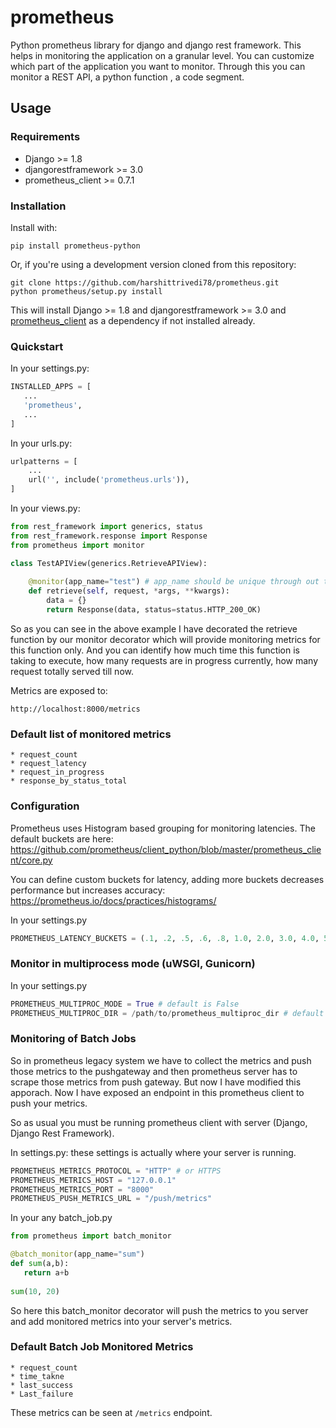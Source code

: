 # prometheus
Python prometheus library for django and django rest framework.
This helps in monitoring the application on a granular level. You can customize which part 
of the application you want to monitor. Through this you can monitor a REST API, a python 
function , a code segment.

## Usage

### Requirements

* Django >= 1.8
* djangorestframework >= 3.0
* prometheus_client >= 0.7.1

### Installation

Install with:

```shell
pip install prometheus-python
```

Or, if you're using a development version cloned from this repository:

```shell
git clone https://github.com/harshittrivedi78/prometheus.git
python prometheus/setup.py install
```
This will install Django >= 1.8 and djangorestframework >= 3.0 and [prometheus_client](https://github.com/prometheus/client_python) as a dependency if not installed already.
### Quickstart

In your settings.py:

```python
INSTALLED_APPS = [
   ...
   'prometheus',
   ...
]
```

In your urls.py:

```python
urlpatterns = [
    ...
    url('', include('prometheus.urls')),
]
```

In your views.py:

```python
from rest_framework import generics, status
from rest_framework.response import Response
from prometheus import monitor

class TestAPIView(generics.RetrieveAPIView):
    
    @monitor(app_name="test") # app_name should be unique through out the application.
    def retrieve(self, request, *args, **kwargs):
        data = {}
        return Response(data, status=status.HTTP_200_OK)
```

So as you can see in the above example I have decorated the retrieve function by our monitor
decorator which will provide monitoring metrics for this function only. And you can identify
how much time this function is taking to execute, how many requests are in progress currently, 
how many request totally served till now.

Metrics are exposed to:
```
http://localhost:8000/metrics
```

### Default list of monitored metrics 
```
* request_count
* request_latency
* request_in_progress
* response_by_status_total
```

### Configuration
Prometheus uses Histogram based grouping for monitoring latencies. The default
buckets are here: https://github.com/prometheus/client_python/blob/master/prometheus_client/core.py

You can define custom buckets for latency, adding more buckets decreases performance but
increases accuracy: https://prometheus.io/docs/practices/histograms/

In your settings.py
```python
PROMETHEUS_LATENCY_BUCKETS = (.1, .2, .5, .6, .8, 1.0, 2.0, 3.0, 4.0, 5.0, 6.0, 7.5, 9.0, 12.0, 15.0, 20.0, 30.0, float("inf"))
```

### Monitor in multiprocess mode (uWSGI, Gunicorn)
In your settings.py
```python
PROMETHEUS_MULTIPROC_MODE = True # default is False
PROMETHEUS_MULTIPROC_DIR = /path/to/prometheus_multiproc_dir # default it will save db files in prometheus/multiproc_dir/
```
### Monitoring of Batch Jobs
So in prometheus legacy system we have to collect the metrics and push those metrics to the pushgateway and then prometheus server has to scrape those metrics from push gateway. But now I have modified this apporach. Now I have exposed an endpoint in this prometheus client to push your metrics.

So as usual you must be running prometheus client with server (Django, Django Rest Framework).

In settings.py: these settings is actually where your server is running.
```python
PROMETHEUS_METRICS_PROTOCOL = "HTTP" # or HTTPS
PROMETHEUS_METRICS_HOST = "127.0.0.1"
PROMETHEUS_METRICS_PORT = "8000"
PROMETHEUS_PUSH_METRICS_URL = "/push/metrics"
```
In your any batch_job.py
```python
from prometheus import batch_monitor

@batch_monitor(app_name="sum")
def sum(a,b):
   return a+b
   
sum(10, 20)
```
So here this batch_monitor decorator will push the metrics to you server and add monitored metrics into your server's metrics.

### Default Batch Job Monitored Metrics
```
* request_count
* time_takne
* last_success
* Last_failure
```
These metrics can be seen at `/metrics` endpoint.
